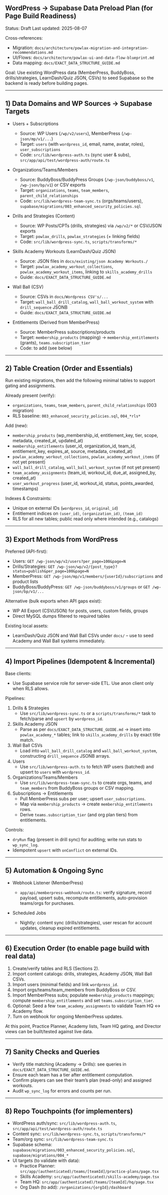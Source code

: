 ## WordPress → Supabase Data Preload Plan (for Page Build Readiness)

Status: Draft
Last updated: 2025-08-07

Cross-references:
- Migration: `docs/architecture/powlax-migration-and-integration-recommendations.md`
- UI/Flows: `docs/architecture/powlax-ui-and-data-flow-blueprint.md`
- Data mapping: `docs/EXACT_DATA_STRUCTURE_GUIDE.md`

Goal: Use existing WordPress data (MemberPress, BuddyBoss, drills/strategies, LearnDash/Quiz JSON, CSVs) to seed Supabase so the backend is ready before building pages.

---

## 1) Data Domains and WP Sources → Supabase Targets

- Users + Subscriptions
  - Source: WP Users (`/wp/v2/users`), MemberPress (`/wp-json/mp/v1/...`)
  - Target: `users` (with `wordpress_id`, email, name, avatar, roles), `user_subscriptions`
  - Code: `src/lib/wordpress-auth.ts` (sync user & subs), `src/app/api/test/wordpress-auth/route.ts`

- Organizations/Teams/Members
  - Source: BuddyBoss/BuddyPress Groups (`/wp-json/buddyboss/v1`, `/wp-json/bp/v1`) or CSV exports
  - Target: `organizations`, `teams`, `team_members`, `parent_child_relationships`
  - Code: `src/lib/wordpress-team-sync.ts` (orgs/teams/users), `supabase/migrations/003_enhanced_security_policies.sql`

- Drills and Strategies (Content)
  - Source: WP Posts/CPTs (drills, strategies) via `/wp/v2/*` or CSV/JSON exports
  - Target: `powlax_drills`, `powlax_strategies` (+ linking fields)
  - Code: `src/lib/wordpress-sync.ts`, `scripts/transforms/*`

- Skills Academy Workouts (LearnDash/Quiz JSON)
  - Source: JSON files in `docs/existing/json Academy Workouts./`
  - Target: `powlax_academy_workout_collections`, `powlax_academy_workout_items`, linking to `skills_academy_drills`
  - Guide: `docs/EXACT_DATA_STRUCTURE_GUIDE.md`

- Wall Ball (CSV)
  - Source: CSVs in `docs/Wordpress CSV's/...`
  - Target: `wall_ball_drill_catalog`, `wall_ball_workout_system` with `drill_sequence` JSONB
  - Guide: `docs/EXACT_DATA_STRUCTURE_GUIDE.md`

- Entitlements (Derived from MemberPress)
  - Source: MemberPress subscriptions/products
  - Target: `membership_products` (mapping) → `membership_entitlements` (grants), `teams.subscription_tier`
  - Code: to add (see below)

---

## 2) Table Creation (Order and Essentials)

Run existing migrations, then add the following minimal tables to support gating and assignments.

Already present (verify):
- `organizations`, `teams`, `team_members`, `parent_child_relationships` (003 migration)
- RLS baseline: `003_enhanced_security_policies.sql`, `004_*rls*`

Add (new):
- `membership_products` (wp_membership_id, entitlement_key, tier, scope, metadata, created_at, updated_at)
- `membership_entitlements` (user_id, organization_id, team_id, entitlement_key, expires_at, source, metadata, created_at)
- `powlax_academy_workout_collections`, `powlax_academy_workout_items` (if not yet present)
- `wall_ball_drill_catalog`, `wall_ball_workout_system` (if not yet present)
- `team_academy_assignments` (team_id, workout_id, due_at, assigned_by, created_at)
- `user_workout_progress` (user_id, workout_id, status, points_awarded, timestamps)

Indexes & Constraints:
- Unique on external IDs (`wordpress_id`, `original_id`)
- Entitlement indices on `(user_id)`, `(organization_id)`, `(team_id)`
- RLS for all new tables; public read only where intended (e.g., catalogs)

---

## 3) Export Methods from WordPress

Preferred (API-first):
- Users: `GET /wp-json/wp/v2/users?per_page=100&page=N`
- Drills/Strategies: `GET /wp-json/wp/v2/{post_type}?status=publish&per_page=100&page=N`
- MemberPress: `GET /wp-json/mp/v1/members/{userId}/subscriptions` and product lists
- BuddyBoss/BuddyPress: `GET /wp-json/buddyboss/v1/groups` or `GET /wp-json/bp/v1/...`

Alternative (bulk exports when API gaps exist):
- WP All Export (CSV/JSON) for posts, users, custom fields, groups
- Direct MySQL dumps filtered to required tables

Existing local assets:
- LearnDash/Quiz JSON and Wall Ball CSVs under `docs/` – use to seed Academy and Wall Ball systems immediately.

---

## 4) Import Pipelines (Idempotent & Incremental)

Base clients:
- Use Supabase service role for server-side ETL. Use anon client only when RLS allows.

Pipelines:
1) Drills & Strategies
   - Use `src/lib/wordpress-sync.ts` or a `scripts/transforms/*` task to fetch/parse and `upsert` by `wordpress_id`.
2) Skills Academy JSON
   - Parse as per `docs/EXACT_DATA_STRUCTURE_GUIDE.md` → insert into `powlax_academy_*` tables; link to `skills_academy_drills` by exact title match.
3) Wall Ball CSVs
   - Load into `wall_ball_drill_catalog` and `wall_ball_workout_system`, constructing `drill_sequence` JSONB arrays.
4) Users
   - Use `src/lib/wordpress-auth.ts` to fetch WP users (batched) and upsert to `users` with `wordpress_id`.
5) Organizations/Teams/Members
   - Use `src/lib/wordpress-team-sync.ts` to create orgs, teams, and `team_members` from BuddyBoss groups or CSV mapping.
6) Subscriptions → Entitlements
   - Pull MemberPress subs per user; upsert `user_subscriptions`.
   - Map via `membership_products` → create `membership_entitlements` rows.
   - Derive `teams.subscription_tier` (and org plan tiers) from entitlements.

Controls:
- `dryRun` flag (present in drill sync) for auditing; write run stats to `wp_sync_log`.
- Idempotent `upsert` with `onConflict` on external IDs.

---

## 5) Automation & Ongoing Sync

- Webhook Listener (MemberPress)
  - `app/api/memberpress-webhook/route.ts`: verify signature, record payload, upsert subs, recompute entitlements, auto-provision teams/orgs for purchases.

- Scheduled Jobs
  - Nightly: content sync (drills/strategies), user rescan for account updates, cleanup expired entitlements.

---

## 6) Execution Order (to enable page build with real data)

1. Create/verify tables and RLS (Sections 2).
2. Import content catalogs: drills, strategies, Academy JSON, Wall Ball CSVs.
3. Import users (minimal fields) and link `wordpress_id`.
4. Import orgs/teams/team_members from BuddyBoss or CSV.
5. Import MemberPress subs; populate `membership_products` mappings; compute `membership_entitlements` and set `teams.subscription_tier`.
6. Optional: Seed a few `team_academy_assignments` to validate Team HQ ↔ Academy flow.
7. Turn on webhook for ongoing MemberPress updates.

At this point, Practice Planner, Academy lists, Team HQ gating, and Director views can be built/tested against live data.

---

## 7) Sanity Checks and Queries

- Verify title matching (Academy → Drills): see queries in `docs/EXACT_DATA_STRUCTURE_GUIDE.md`.
- Ensure each team has a tier after entitlement computation.
- Confirm players can see their team’s plan (read-only) and assigned workouts.
- Audit `wp_sync_log` for errors and counts per run.

---

## 8) Repo Touchpoints (for implementers)

- WordPress auth/sync: `src/lib/wordpress-auth.ts`, `src/app/api/test/wordpress-auth/route.ts`
- Content sync: `src/lib/wordpress-sync.ts`, `scripts/transforms/*`
- Team/org sync: `src/lib/wordpress-team-sync.ts`
- Supabase schema: `supabase/migrations/003_enhanced_security_policies.sql`, `supabase/migrations/004_*`
- UI targets (to validate with data):
  - Practice Planner: `src/app/(authenticated)/teams/[teamId]/practice-plans/page.tsx`
  - Skills Academy: `src/app/(authenticated)/skills-academy/page.tsx`
  - Team HQ: `src/app/(authenticated)/teams/[teamId]/hq/page.tsx`
  - Org Dash (to add): `/organizations/{orgId}/dashboard`


